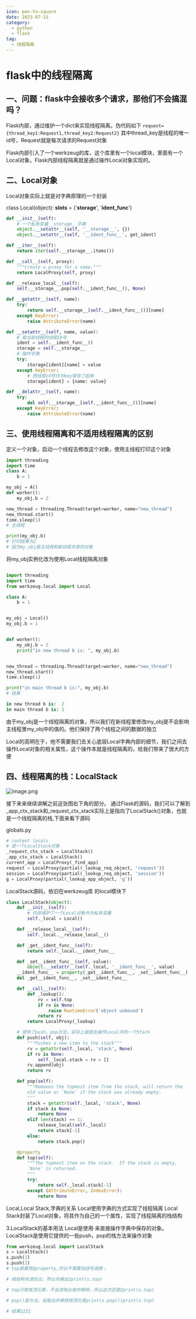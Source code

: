 ```yaml
---
icon: pen-to-square
date: 2023-07-15
category:
  - python
  - flask
tag:
  - 线程隔离
---
```

# flask中的线程隔离



## 一、问题：flask中会接收多个请求，那他们不会搞混吗？

Flask内部，通过维护一个dict来实现线程隔离。伪代码如下 `request={thread_key1:Request1,thread_key2:Request2}` 其中thread_key是线程的唯一id号，Request就是每次请求的Request对象

Flask内部引入了一个werkzeug的库，这个库里有一个local模块，里面有一个Local对象，Flask内部线程隔离就是通过操作Local对象实现的。



## 二、Local对象

Local对象实际上就是对字典原理的一个封装

class Local(object):
    __slots__ = ('__storage__', '__ident_func__')

```python
def __init__(self):
    # 一个私有变量__storage__字典
    object.__setattr__(self, '__storage__', {})
    object.__setattr__(self, '__ident_func__', get_ident)

def __iter__(self):
    return iter(self.__storage__.items())

def __call__(self, proxy):
    """Create a proxy for a name."""
    return LocalProxy(self, proxy)

def __release_local__(self):
    self.__storage__.pop(self.__ident_func__(), None)

def __getattr__(self, name):
    try:
        return self.__storage__[self.__ident_func__()][name]
    except KeyError:
        raise AttributeError(name)

def __setattr__(self, name, value):
    # 取当前线程的线程ID号
    ident = self.__ident_func__()
    storage = self.__storage__
    # 操作字典
    try:
        storage[ident][name] = value
    except KeyError:
        # 把线程id号作为key保存了起来
        storage[ident] = {name: value}

def __delattr__(self, name):
    try:
        del self.__storage__[self.__ident_func__()][name]
    except KeyError:
        raise AttributeError(name)
```



## 三、使用线程隔离和不适用线程隔离的区别

定义一个对象，启动一个线程去修改这个对象，使用主线程打印这个对象

```python
import threading
import time
class A:
    b = 1

my_obj = A()
def worker():
    my_obj.b = 2

new_thread = threading.Thread(target=worker, name="new_thread")
new_thread.start()
time.sleep(1)
# 主线程

print(my_obj.b)
# 打印结果为2
# 因为my_obj是主线程和新线程共享的对象
```

将my_obj实例化改为使用Local线程隔离对象

```python

import threading
import time
from werkzeug.local import Local

class A:
    b = 1


my_obj = Local()
my_obj.b = 1


def worker():
    my_obj.b = 2
    print("in new thread b is: ", my_obj.b)


new_thread = threading.Thread(target=worker, name="new_thread")
new_thread.start()
time.sleep(1)

print("in main thread b is:", my_obj.b)
# 结果

in new thread b is:  2
in main thread b is: 1
```


由于my_obj是一个线程隔离的对象，所以我们在新线程里修改my_obj是不会影响主线程里my_obj中的值的。他们保持了两个线程之间的数据的独立

Local的高明在于，他不需要我们去关心底层Local字典内部的细节，我们之间去操作Local对象的相关属性，这个操作本就是线程隔离的，给我们带来了很大的方便



## 四、线程隔离的栈：LocalStack

![image.png](https://bineanju.gitee.io/blog/post/20160505flask05/1.jpg)

接下来来继续讲解之前这张图右下角的部分。 通过Flask的源码，我们可以了解到_app_ctx_stack和_request_ctx_stack实际上是指向了LocalStack()对象，也就是一个线程隔离的栈,下面来看下源码

globals.py

```python
# context locals
# 是一个LocalStack对象
_request_ctx_stack = LocalStack()
_app_ctx_stack = LocalStack()
current_app = LocalProxy(_find_app)
request = LocalProxy(partial(_lookup_req_object, 'request'))
session = LocalProxy(partial(_lookup_req_object, 'session'))
g = LocalProxy(partial(_lookup_app_object, 'g'))
```

LocalStack源码，依旧在werkzeug库 的local模块下

```python
class LocalStack(object):
    def __init__(self):
        # 内部维护了一个Local对象作为私有变量
        self._local = Local()

    def __release_local__(self):
        self._local.__release_local__()

    def _get__ident_func__(self):
        return self._local.__ident_func__

    def _set__ident_func__(self, value):
        object.__setattr__(self._local, '__ident_func__', value)
    __ident_func__ = property(_get__ident_func__, _set__ident_func__)
    del _get__ident_func__, _set__ident_func__

    def __call__(self):
        def _lookup():
            rv = self.top
            if rv is None:
                raise RuntimeError('object unbound')
            return rv
        return LocalProxy(_lookup)

    # 提供了push，pop方法，实际上就是在操作Local中的一个Stack
    def push(self, obj):
        """Pushes a new item to the stack"""
        rv = getattr(self._local, 'stack', None)
        if rv is None:
            self._local.stack = rv = []
        rv.append(obj)
        return rv

    def pop(self):
        """Removes the topmost item from the stack, will return the
        old value or `None` if the stack was already empty.
        """
        stack = getattr(self._local, 'stack', None)
        if stack is None:
            return None
        elif len(stack) == 1:
            release_local(self._local)
            return stack[-1]
        else:
            return stack.pop()

    @property
    def top(self):
        """The topmost item on the stack.  If the stack is empty,
        `None` is returned.
        """
        try:
            return self._local.stack[-1]
        except (AttributeError, IndexError):
            return None
```
Local,Local Stack,字典的关系 Local使用字典的方式实现了线程隔离 Local Stack封装了Local对象，将其作为自己的一个属性，实现了线程隔离的栈结构

3.LocalStack的基本用法
Local是使用·来直接操作字典中保存的对象。 LocalStack是使用它提供的一些push，pop的栈方法来操作对象

```python
from werkzeug.local import LocalStack
s = LocalStack()
s.push(1)
s.push(2)
# top是属性@property,所以不需要加括号调用；

# 栈结构先进后出，所以先输出2print(s.top)

# top只取栈顶元素，不会讲他从栈中移除，所以这次还是2print(s.top)

# pop()是方法，会取出并移除栈顶元素print(s.pop())print(s.top)

# 结果2221
```

